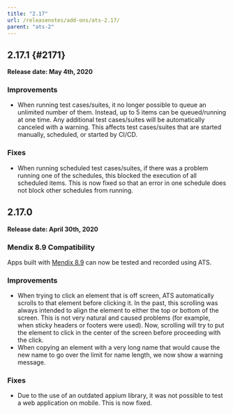 ```yaml
---
title: "2.17"
url: /releasenotes/add-ons/ats-2.17/
parent: "ats-2"
---
```


## 2.17.1 {#2171}

**Release date: May 4th, 2020**

### Improvements

* When running test cases/suites, it no longer possible to queue an unlimited number of them. Instead, up to 5 items can be queued/running at one time. Any additional test cases/suites will be automatically canceled with a warning. This affects test cases/suites that are started manually, scheduled, or started by CI/CD.

### Fixes

* When running scheduled test cases/suites, if there was a problem running one of the schedules, this blocked the execution of all scheduled items. This is now fixed so that an error in one schedule does not block other schedules from running.

## 2.17.0

**Release date: April 30th, 2020**

### Mendix 8.9 Compatibility

Apps built with [Mendix 8.9](/releasenotes/studio-pro/8.9) can now be tested and recorded using ATS.

### Improvements

* When trying to click an element that is off screen, ATS automatically scrolls to that element before clicking it. In the past, this scrolling was always intended to align the element to either the top or bottom of the screen. This is not very natural and caused problems (for example, when sticky headers or footers were used). Now, scrolling will try to put the element to click in the center of the screen before proceeding with the click.
* When copying an element with a very long name that would cause the new name to go over the limit for name length, we now show a warning message.

### Fixes

* Due to the use of an outdated appium library, it was not possible to test a web application on mobile. This is now fixed.
